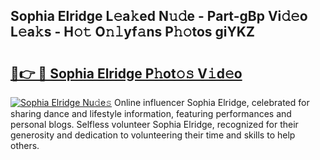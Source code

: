 ## Sophia Elridge L𝚎a𝚔ed N𝚞𝚍e - Part-gBp Vi𝚍𝚎o L𝚎a𝚔s - H𝚘𝚝 O𝚗𝚕yf𝚊ns P𝚑𝚘tos giYKZ

# <h2><a href="http://kf6xysm.oniu.top/?m=Sophia+Elridge">🔗👉 🔴 Sophia Elridge P𝚑ot𝚘𝚜 V𝚒d𝚎o</a></h2>

[![Sophia Elridge Nu𝚍e𝚜](https://i.imgur.com/0qMVB7G.gif)](http://kf6xysm.oniu.top/?m=Sophia+Elridge)
Online influencer Sophia Elridge, celebrated for sharing dance and lifestyle information, featuring performances and personal blogs. Selfless volunteer Sophia Elridge, recognized for their generosity and dedication to volunteering their time and skills to help others.  

